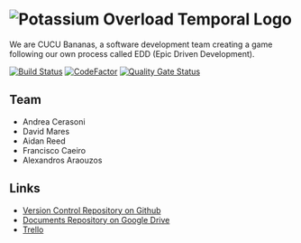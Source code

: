 # ![Potassium Overload Temporal Logo](https://i.imgur.com/TsOll4Y.png "Potassium Overload")

We are CUCU Bananas, a software development team creating a game following our own process called EDD (Epic Driven Development).

[![Build Status](https://travis-ci.com/ka5p3rr/PotassiumOverload.svg?token=6zqbGiC8Zj7buATvxizS&branch=prod)](https://travis-ci.com/ka5p3rr/PotassiumOverload) [![CodeFactor](https://www.codefactor.io/repository/github/ka5p3rr/potassiumoverload/badge)](https://www.codefactor.io/repository/github/ka5p3rr/potassiumoverload) [![Quality Gate Status](https://sonarcloud.io/api/project_badges/measure?project=ka5p3rr_PotassiumOverload&metric=alert_status)](https://sonarcloud.io/dashboard?id=ka5p3rr_PotassiumOverload)

## Team

- Andrea Cerasoni
- David Mares
- Aidan Reed
- Francisco Caeiro
- Alexandros Araouzos

## Links

- [Version Control Repository on Github](https://github.com/ka5p3rr/PotassiumOverload)
- [Documents Repository on Google Drive](https://drive.google.com/drive/folders/1dbS3O5SydY7WfR9uaFYiiVIEHMB-4hp6)
- [Trello](https://trello.com/cucubananas/home)
